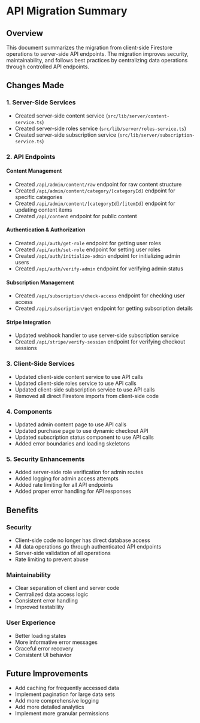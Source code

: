 # API Migration Summary

## Overview

This document summarizes the migration from client-side Firestore operations to server-side API endpoints. The migration improves security, maintainability, and follows best practices by centralizing data operations through controlled API endpoints.

## Changes Made

### 1. Server-Side Services

- Created server-side content service (`src/lib/server/content-service.ts`)
- Created server-side roles service (`src/lib/server/roles-service.ts`)
- Created server-side subscription service (`src/lib/server/subscription-service.ts`)

### 2. API Endpoints

#### Content Management

- Created `/api/admin/content/raw` endpoint for raw content structure
- Created `/api/admin/content/category/[categoryId]` endpoint for specific categories
- Created `/api/admin/content/[categoryId]/[itemId]` endpoint for updating content items
- Created `/api/content` endpoint for public content

#### Authentication & Authorization

- Created `/api/auth/get-role` endpoint for getting user roles
- Created `/api/auth/set-role` endpoint for setting user roles
- Created `/api/auth/initialize-admin` endpoint for initializing admin users
- Created `/api/auth/verify-admin` endpoint for verifying admin status

#### Subscription Management

- Created `/api/subscription/check-access` endpoint for checking user access
- Created `/api/subscription/get` endpoint for getting subscription details

#### Stripe Integration

- Updated webhook handler to use server-side subscription service
- Created `/api/stripe/verify-session` endpoint for verifying checkout sessions

### 3. Client-Side Services

- Updated client-side content service to use API calls
- Updated client-side roles service to use API calls
- Updated client-side subscription service to use API calls
- Removed all direct Firestore imports from client-side code

### 4. Components

- Updated admin content page to use API calls
- Updated purchase page to use dynamic checkout API
- Updated subscription status component to use API calls
- Added error boundaries and loading skeletons

### 5. Security Enhancements

- Added server-side role verification for admin routes
- Added logging for admin access attempts
- Added rate limiting for all API endpoints
- Added proper error handling for API responses

## Benefits

### Security

- Client-side code no longer has direct database access
- All data operations go through authenticated API endpoints
- Server-side validation of all operations
- Rate limiting to prevent abuse

### Maintainability

- Clear separation of client and server code
- Centralized data access logic
- Consistent error handling
- Improved testability

### User Experience

- Better loading states
- More informative error messages
- Graceful error recovery
- Consistent UI behavior

## Future Improvements

- Add caching for frequently accessed data
- Implement pagination for large data sets
- Add more comprehensive logging
- Add more detailed analytics
- Implement more granular permissions